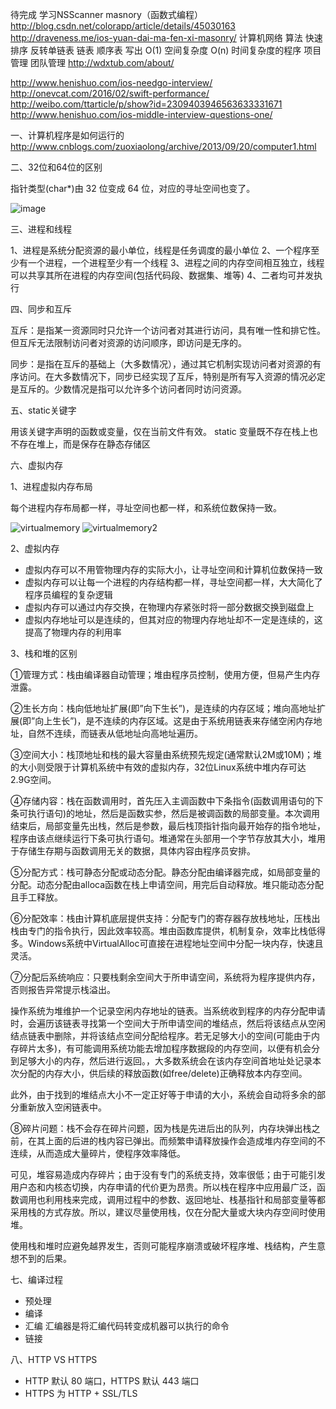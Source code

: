 待完成
学习NSScanner
masnory（函数式编程）
http://blog.csdn.net/colorapp/article/details/45030163
http://draveness.me/ios-yuan-dai-ma-fen-xi-masonry/
计算机网络
算法 快速排序 反转单链表 链表 顺序表 写出 O(1) 空间复杂度 O(n) 时间复杂度的程序
项目管理 
团队管理
http://wdxtub.com/about/

http://www.henishuo.com/ios-needgo-interview/
http://onevcat.com/2016/02/swift-performance/
http://weibo.com/ttarticle/p/show?id=2309403946563633331671
http://www.henishuo.com/ios-middle-interview-questions-one/



一、计算机程序是如何运行的
http://www.cnblogs.com/zuoxiaolong/archive/2013/09/20/computer1.html

二、32位和64位的区别

指针类型(char*)由 32 位变成 64 位，对应的寻址空间也变了。

![image](https://github.com/wangzz/Blog/blob/master/image/%E9%A2%98%E7%9B%AE/32:63bit.png)

三、进程和线程

1、进程是系统分配资源的最小单位，线程是任务调度的最小单位
2、一个程序至少有一个进程，一个进程至少有一个线程
3、进程之间的内存空间相互独立，线程可以共享其所在进程的内存空间(包括代码段、数据集、堆等)
4、二者均可并发执行

四、同步和互斥

互斥：是指某一资源同时只允许一个访问者对其进行访问，具有唯一性和排它性。但互斥无法限制访问者对资源的访问顺序，即访问是无序的。　　

同步：是指在互斥的基础上（大多数情况），通过其它机制实现访问者对资源的有序访问。在大多数情况下，同步已经实现了互斥，特别是所有写入资源的情况必定是互斥的。少数情况是指可以允许多个访问者同时访问资源。

五、static关键字

用该关键字声明的函数或变量，仅在当前文件有效。
static 变量既不存在栈上也不存在堆上，而是保存在静态存储区

六、虚拟内存

1、进程虚拟内存布局

每个进程内存布局都一样，寻址空间也都一样，和系统位数保持一致。

![virtualmemory](https://github.com/wangzz/Blog/blob/master/image/%E9%A2%98%E7%9B%AE/virtualmemory.png) ![virtualmemory2](https://github.com/wangzz/Blog/blob/master/image/%E9%A2%98%E7%9B%AE/virtualmemory2.png)

2、虚拟内存

* 虚拟内存可以不用管物理内存的实际大小，让寻址空间和计算机位数保持一致
* 虚拟内存可以让每一个进程的内存结构都一样，寻址空间都一样，大大简化了程序员编程的复杂逻辑
* 虚拟内存可以通过内存交换，在物理内存紧张时将一部分数据交换到磁盘上
* 虚拟内存地址可以是连续的，但其对应的物理内存地址却不一定是连续的，这提高了物理内存的利用率

3、栈和堆的区别

①管理方式：栈由编译器自动管理；堆由程序员控制，使用方便，但易产生内存泄露。

②生长方向：栈向低地址扩展(即”向下生长”)，是连续的内存区域；堆向高地址扩展(即”向上生长”)，是不连续的内存区域。这是由于系统用链表来存储空闲内存地址，自然不连续，而链表从低地址向高地址遍历。

③空间大小：栈顶地址和栈的最大容量由系统预先规定(通常默认2M或10M)；堆的大小则受限于计算机系统中有效的虚拟内存，32位Linux系统中堆内存可达2.9G空间。

④存储内容：栈在函数调用时，首先压入主调函数中下条指令(函数调用语句的下条可执行语句)的地址，然后是函数实参，然后是被调函数的局部变量。本次调用结束后，局部变量先出栈，然后是参数，最后栈顶指针指向最开始存的指令地址，程序由该点继续运行下条可执行语句。堆通常在头部用一个字节存放其大小，堆用于存储生存期与函数调用无关的数据，具体内容由程序员安排。

⑤分配方式：栈可静态分配或动态分配。静态分配由编译器完成，如局部变量的分配。动态分配由alloca函数在栈上申请空间，用完后自动释放。堆只能动态分配且手工释放。

⑥分配效率：栈由计算机底层提供支持：分配专门的寄存器存放栈地址，压栈出栈由专门的指令执行，因此效率较高。堆由函数库提供，机制复杂，效率比栈低得多。Windows系统中VirtualAlloc可直接在进程地址空间中分配一块内存，快速且灵活。

⑦分配后系统响应：只要栈剩余空间大于所申请空间，系统将为程序提供内存，否则报告异常提示栈溢出。

操作系统为堆维护一个记录空闲内存地址的链表。当系统收到程序的内存分配申请时，会遍历该链表寻找第一个空间大于所申请空间的堆结点，然后将该结点从空闲结点链表中删除，并将该结点空间分配给程序。若无足够大小的空间(可能由于内存碎片太多)，有可能调用系统功能去增加程序数据段的内存空间，以便有机会分到足够大小的内存，然后进行返回。，大多数系统会在该内存空间首地址处记录本次分配的内存大小，供后续的释放函数(如free/delete)正确释放本内存空间。

此外，由于找到的堆结点大小不一定正好等于申请的大小，系统会自动将多余的部分重新放入空闲链表中。

⑧碎片问题：栈不会存在碎片问题，因为栈是先进后出的队列，内存块弹出栈之前，在其上面的后进的栈内容已弹出。而频繁申请释放操作会造成堆内存空间的不连续，从而造成大量碎片，使程序效率降低。

可见，堆容易造成内存碎片；由于没有专门的系统支持，效率很低；由于可能引发用户态和内核态切换，内存申请的代价更为昂贵。所以栈在程序中应用最广泛，函数调用也利用栈来完成，调用过程中的参数、返回地址、栈基指针和局部变量等都采用栈的方式存放。所以，建议尽量使用栈，仅在分配大量或大块内存空间时使用堆。

使用栈和堆时应避免越界发生，否则可能程序崩溃或破坏程序堆、栈结构，产生意想不到的后果。


七、编译过程

* 预处理
* 编译
* 汇编  汇编器是将汇编代码转变成机器可以执行的命令
* 链接

八、HTTP VS HTTPS

* HTTP 默认 80 端口，HTTPS 默认 443 端口
* HTTPS 为 HTTP + SSL/TLS


